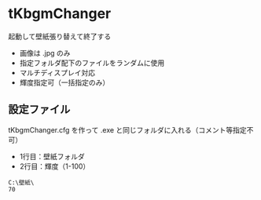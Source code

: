 # tKbgmChanger
起動して壁紙張り替えて終了する
* 画像は .jpg のみ
* 指定フォルダ配下のファイルをランダムに使用
* マルチディスプレイ対応
* 輝度指定可（一括指定のみ）

## 設定ファイル
tKbgmChanger.cfg を作って .exe と同じフォルダに入れる（コメント等指定不可）
* 1行目：壁紙フォルダ
* 2行目：輝度（1-100）

```
C:\壁紙\
70
```
